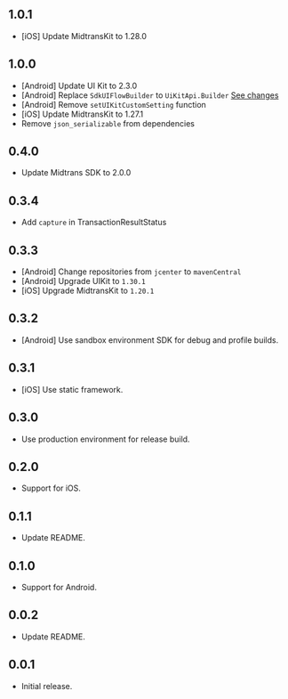 ## 1.0.1

- [iOS] Update MidtransKit to 1.28.0

## 1.0.0

- [Android] Update UI Kit to 2.3.0
- [Android] Replace `SdkUIFlowBuilder` to `UiKitApi.Builder` [See changes](https://docs.midtrans.com/reference/android-sdk#important-starting-version-200)
- [Android] Remove `setUIKitCustomSetting` function
- [iOS] Update MidtransKit to 1.27.1
- Remove `json_serializable` from dependencies

## 0.4.0

- Update Midtrans SDK to 2.0.0

## 0.3.4

- Add `capture` in TransactionResultStatus

## 0.3.3

- [Android] Change repositories from `jcenter` to `mavenCentral`
- [Android] Upgrade UIKit to `1.30.1`
- [iOS] Upgrade MidtransKit to `1.20.1`

## 0.3.2

- [Android] Use sandbox environment SDK for debug and profile builds.

## 0.3.1

- [iOS] Use static framework.

## 0.3.0

- Use production environment for release build.

## 0.2.0

- Support for iOS.

## 0.1.1

- Update README.

## 0.1.0

- Support for Android.

## 0.0.2

- Update README.

## 0.0.1

- Initial release.
